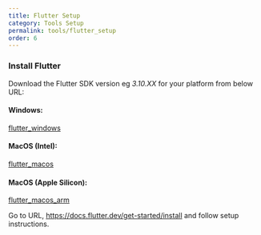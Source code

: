 ```yaml
---
title: Flutter Setup
category: Tools Setup
permalink: tools/flutter_setup
order: 6
---
```


### Install Flutter

Download the Flutter SDK version eg *3.10.XX* for your platform from below URL:

#### Windows: 
[flutter_windows](https://storage.googleapis.com/flutter_infra_release/releases/stable/windows/flutter_windows_3.10.4-stable.zip)

#### MacOS (Intel):
[flutter_macos](https://storage.googleapis.com/flutter_infra_release/releases/stable/macos/flutter_macos_3.19.3-stable.zip)

#### MacOS (Apple Silicon):
[flutter_macos_arm](https://storage.googleapis.com/flutter_infra_release/releases/stable/macos/flutter_macos_arm64_3.19.3-stable.zip)

Go to URL, https://docs.flutter.dev/get-started/install and follow setup instructions.
